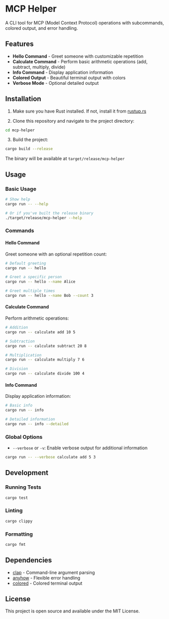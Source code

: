 # MCP Helper

A CLI tool for MCP (Model Context Protocol) operations with subcommands, colored output, and error handling.

## Features

- **Hello Command** - Greet someone with customizable repetition
- **Calculate Command** - Perform basic arithmetic operations (add, subtract, multiply, divide)
- **Info Command** - Display application information
- **Colored Output** - Beautiful terminal output with colors
- **Verbose Mode** - Optional detailed output

## Installation

1. Make sure you have Rust installed. If not, install it from [rustup.rs](https://rustup.rs/)

2. Clone this repository and navigate to the project directory:
```bash
cd mcp-helper
```

3. Build the project:
```bash
cargo build --release
```

The binary will be available at `target/release/mcp-helper`

## Usage

### Basic Usage

```bash
# Show help
cargo run -- --help

# Or if you've built the release binary
./target/release/mcp-helper --help
```

### Commands

#### Hello Command
Greet someone with an optional repetition count:

```bash
# Default greeting
cargo run -- hello

# Greet a specific person
cargo run -- hello --name Alice

# Greet multiple times
cargo run -- hello --name Bob --count 3
```

#### Calculate Command
Perform arithmetic operations:

```bash
# Addition
cargo run -- calculate add 10 5

# Subtraction
cargo run -- calculate subtract 20 8

# Multiplication
cargo run -- calculate multiply 7 6

# Division
cargo run -- calculate divide 100 4
```

#### Info Command
Display application information:

```bash
# Basic info
cargo run -- info

# Detailed information
cargo run -- info --detailed
```

### Global Options

- `--verbose` or `-v`: Enable verbose output for additional information

```bash
cargo run -- --verbose calculate add 5 3
```

## Development

### Running Tests

```bash
cargo test
```

### Linting

```bash
cargo clippy
```

### Formatting

```bash
cargo fmt
```

## Dependencies

- [clap](https://github.com/clap-rs/clap) - Command-line argument parsing
- [anyhow](https://github.com/dtolnay/anyhow) - Flexible error handling
- [colored](https://github.com/colored-rs/colored) - Colored terminal output

## License

This project is open source and available under the MIT License.